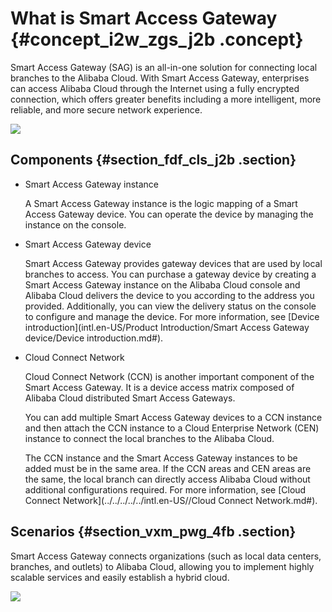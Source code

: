 # What is Smart Access Gateway {#concept_i2w_zgs_j2b .concept}

Smart Access Gateway \(SAG\) is an all-in-one solution for connecting local branches to the Alibaba Cloud. With Smart Access Gateway, enterprises can access Alibaba Cloud through the Internet using a fully encrypted connection, which offers greater benefits including a more intelligent, more reliable, and more secure network experience.

![](http://static-aliyun-doc.oss-cn-hangzhou.aliyuncs.com/assets/img/15401/15489900246804_en-US.png)

## Components {#section_fdf_cls_j2b .section}

-   Smart Access Gateway instance

    A Smart Access Gateway instance is the logic mapping of a Smart Access Gateway device. You can operate the device by managing the instance on the console.

-   Smart Access Gateway device

    Smart Access Gateway provides gateway devices that are used by local branches to access. You can purchase a gateway device by creating a Smart Access Gateway instance on the Alibaba Cloud console and Alibaba Cloud delivers the device to you according to the address you provided. Additionally, you can view the delivery status on the console to configure and manage the device. For more information, see [Device introduction](intl.en-US/Product Introduction/Smart Access Gateway device/Device introduction.md#).

-   Cloud Connect Network

    Cloud Connect Network \(CCN\) is another important component of the Smart Access Gateway. It is a device access matrix composed of Alibaba Cloud distributed Smart Access Gateways.

    You can add multiple Smart Access Gateway devices to a CCN instance and then attach the CCN instance to a Cloud Enterprise Network \(CEN\) instance to connect the local branches to the Alibaba Cloud.

    The CCN instance and the Smart Access Gateway instances to be added must be in the same area. If the CCN areas and CEN areas are the same, the local branch can directly access Alibaba Cloud without additional configurations required. For more information, see [Cloud Connect Network](../../../../../intl.en-US//Cloud Connect Network.md#).


## Scenarios {#section_vxm_pwg_4fb .section}

Smart Access Gateway connects organizations \(such as local data centers, branches, and outlets\) to Alibaba Cloud, allowing you to implement highly scalable services and easily establish a hybrid cloud.

![](http://static-aliyun-doc.oss-cn-hangzhou.aliyuncs.com/assets/img/15401/154899002421212_en-US.png)

